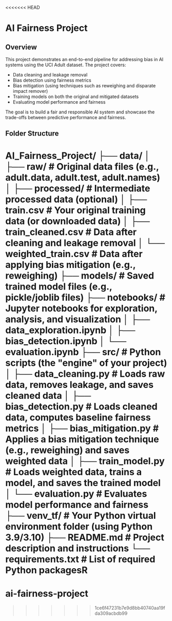 <<<<<<< HEAD
# AI Fairness Project

## Overview
This project demonstrates an end-to-end pipeline for addressing bias in AI systems using the UCI Adult dataset. The project covers:
- Data cleaning and leakage removal
- Bias detection using fairness metrics
- Bias mitigation (using techniques such as reweighing and disparate impact remover)
- Training models on both the original and mitigated datasets
- Evaluating model performance and fairness

The goal is to build a fair and responsible AI system and showcase the trade-offs between predictive performance and fairness.

## Folder Structure

AI_Fairness_Project/
├── data/
│   ├── raw/                     # Original data files (e.g., adult.data, adult.test, adult.names)
│   ├── processed/               # Intermediate processed data (optional)
│   ├── train.csv                # Your original training data (or downloaded data)
│   ├── train_cleaned.csv        # Data after cleaning and leakage removal
│   └── weighted_train.csv       # Data after applying bias mitigation (e.g., reweighing)
├── models/                      # Saved trained model files (e.g., pickle/joblib files)
├── notebooks/                   # Jupyter notebooks for exploration, analysis, and visualization
│   ├── data_exploration.ipynb
│   ├── bias_detection.ipynb
│   └── evaluation.ipynb
├── src/                         # Python scripts (the "engine" of your project)
│   ├── data_cleaning.py         # Loads raw data, removes leakage, and saves cleaned data
│   ├── bias_detection.py        # Loads cleaned data, computes baseline fairness metrics
│   ├── bias_mitigation.py       # Applies a bias mitigation technique (e.g., reweighing) and saves weighted data
│   ├── train_model.py           # Loads weighted data, trains a model, and saves the trained model
│   └── evaluation.py            # Evaluates model performance and fairness
├── venv_tf/                     # Your Python virtual environment folder (using Python 3.9/3.10)
├── README.md                    # Project description and instructions
└── requirements.txt             # List of required Python packagesR
=======
# ai-fairness-project
>>>>>>> 1ce6f47231b7e9d8bb40740aa19fda309acbdb99
